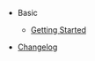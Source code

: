 - Basic
  - [Getting Started](README.md)

- [Changelog](https://github.com/itheima2017/vue-element-admin-doc-itheima/releases ":ignore")
